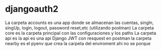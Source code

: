 # djangoauth2

La carpeta accounts es una app donde se almacenan las cuentas, singIn, singUp, login, logout, password reset,etc (utilizando postman)
La carpeta core es la carpeta principal con las configuraciones y los paths
La carpeta api es la api es una api Django JWT con resquest en postman
la carpeta nearby es el pyenv que crea la carpeta del enviroment ahi no se porque 
